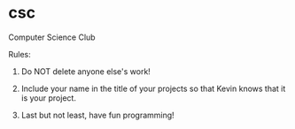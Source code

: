csc
===

Computer Science Club 

Rules:

1) Do NOT delete anyone else's work!

2) Include your name in the title of your projects so that Kevin knows that it is your project.

3) Last but not least, have fun programming!
